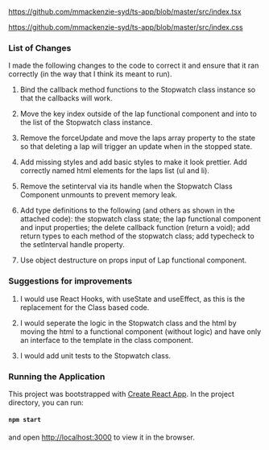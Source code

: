 https://github.com/mmackenzie-syd/ts-app/blob/master/src/index.tsx

https://github.com/mmackenzie-syd/ts-app/blob/master/src/index.css

### List of Changes

I made the following changes to the code to correct it and ensure that it ran correctly (in the way that I think its meant to run).

1) Bind the callback method functions to the Stopwatch class instance so that the callbacks will work.

2) Move the key index outside of the lap functional component and into to the list of the Stopwatch class instance.

3) Remove the forceUpdate and move the laps array property to the state so that deleting a lap will trigger an update when in the stopped state.

4) Add missing styles and add basic styles to make it look prettier. Add correctly named html elements for the laps list (ul and li).

5) Remove the setinterval via its handle when the Stopwatch Class Component unmounts to prevent memory leak.
 
6) Add type definitions to the following (and others as shown in the attached code): the stopwatch class state; the lap functional component and input properties; the delete callback function (return a void); add return types to each method of the stopwatch class; add typecheck to the setInterval handle property.

7) Use object destructure on props input of Lap functional component.

### Suggestions for improvements

1) I would use React Hooks, with useState and useEffect, as this is the replacement for the Class based code. 

2) I would seperate the logic in the Stopwatch class and the html by moving the html to a functional component (without logic) and have only an interface to the template in the class component.

3) I would add unit tests to the Stopwatch class.

### Running the Application

This project was bootstrapped with [Create React App](https://github.com/facebook/create-react-app). In the project directory, you can run:

#### `npm start`

and open [http://localhost:3000](http://localhost:3000) to view it in the browser.
